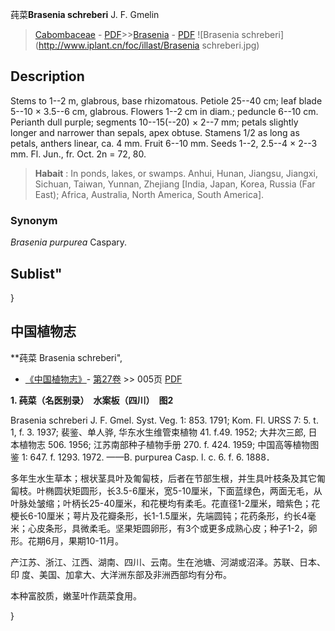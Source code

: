 莼菜**Brasenia schreberi** J. F. Gmelin

> [Cabombaceae](http://www.iplant.cn/info/Cabombaceae?t=foc) - [PDF](http://www.iplant.cn/foc/pdf/Cabombaceae.pdf)>>[Brasenia](http://www.iplant.cn/info/Brasenia?t=foc) - [PDF](http://www.iplant.cn/foc/pdf/Brasenia.pdf)
![Brasenia schreberi](http://www.iplant.cn/foc/illast/Brasenia schreberi.jpg)

## Description

Stems to 1--2 m, glabrous, base rhizomatous. Petiole 25--40 cm; leaf blade 5--10 × 3.5--6 cm, glabrous. Flowers 1--2 cm in diam.; peduncle 6--10 cm. Perianth dull purple; segments 10--15(--20) × 2--7 mm; petals slightly longer and narrower than sepals, apex obtuse. Stamens 1/2 as long as petals, anthers linear, ca. 4 mm. Fruit 6--10 mm. Seeds 1--2, 2.5--4 × 2--3 mm. Fl. Jun., fr. Oct. 2n = 72, 80.

> **Habait** : 
> In ponds, lakes, or swamps. Anhui, Hunan, Jiangsu, Jiangxi, Sichuan, Taiwan, Yunnan, Zhejiang [India, Japan, Korea, Russia (Far East); Africa, Australia, North America, South America].

### Synonym
*Brasenia purpurea* Caspary.

## Sublist"
}
## 中国植物志

**莼菜 Brasenia schreberi",

* [《中国植物志》](http://www.iplant.cn/frps)- [第27卷](http://www.iplant.cn/frps/vol/27) >> 005页 [PDF](http://www.iplant.cn/frps/pdf/27/005.pdf)

**1. 莼菜（名医别录）　水案板（四川）　图2**

Brasenia schreberi J. F. Gmel. Syst. Veg. 1: 853. 1791; Kom. Fl. URSS 7: 5. t. 1, f. 3. 1937; 裴鉴、单人骅, 华东水生维管束植物 41. f.49. 1952; 大井次三郎, 日本植物志 506. 1956; 江苏南部种子植物手册 270. f. 424. 1959; 中国高等植物图鉴 1: 647. f. 1293. 1972. ——B. purpurea Casp. l. c. 6. f. 6. 1888．

多年生水生草本；根状茎具叶及匍匐枝，后者在节部生根，并生具叶枝条及其它匍匐枝。叶椭圆状矩圆形，长3.5-6厘米，宽5-10厘米，下面蓝绿色，两面无毛，从叶脉处皱缩；叶柄长25-40厘米，和花梗均有柔毛。花直径1-2厘米，暗紫色；花梗长6-10厘米；萼片及花瓣条形，长1-1.5厘米，先端圆钝；花药条形，约长4毫 米；心皮条形，具微柔毛。坚果矩圆卵形，有3个或更多成熟心皮；种子1-2，卵形。花期6月，果期10-11月。

产江苏、浙江、江西、湖南、四川、云南。生在池塘、河湖或沼泽。苏联、日本、印 度、美国、加拿大、大洋洲东部及非洲西部均有分布。

本种富胶质，嫩茎叶作蔬菜食用。

}